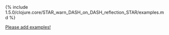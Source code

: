 {% include 1.5.0/clojure.core/STAR_warn_DASH_on_DASH_reflection_STAR/examples.md %}

[Please add examples!](https://github.com/arrdem/grimoire/edit/master/_includes/1.6.0/clojure.core/STAR_warn_DASH_on_DASH_reflection_STAR/examples.md)
